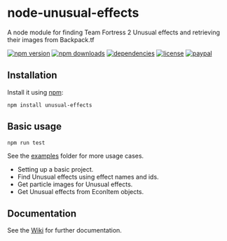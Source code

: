 # node-unusual-effects
A node module for finding Team Fortress 2 Unusual effects and retrieving their images from Backpack.tf

[![npm version](https://img.shields.io/npm/v/unusual-effects.svg)](https://npmjs.com/package/unusual-effects)
[![npm downloads](https://img.shields.io/npm/dm/unusual-effects.svg)](https://npmjs.com/package/unusual-effects)
[![dependencies](https://img.shields.io/david/SnaBe/node-unusual-effects.svg)](https://david-dm.org/SnaBe/node-unusual-effects)
[![license](https://img.shields.io/npm/l/unusual-effects.svg)](https://github.com/SnaBe/node-unusual-effects/blob/master/LICENSE)
[![paypal](https://img.shields.io/badge/paypal-donate-yellow.svg)](https://www.paypal.me/snabe)

## Installation

Install it using [npm](https://www.npmjs.com/package/unusual-effects):

    npm install unusual-effects

## Basic usage

    npm run test

See the [examples](https://github.com/SnaBe/node-unusual-effects/tree/master/examples) folder for more usage cases.

- Setting up a basic project.
- Find Unusual effects using effect names and ids.
- Get particle images for Unusual effects.
- Get Unusual effects from EconItem objects.

## Documentation

See the [Wiki](https://github.com/SnaBe/node-unusual-effects/wiki) for further documentation.